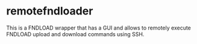 # remotefndloader
This is a FNDLOAD wrapper that has a GUI and  allows to remotely execute FNDLOAD upload and download commands using SSH.
